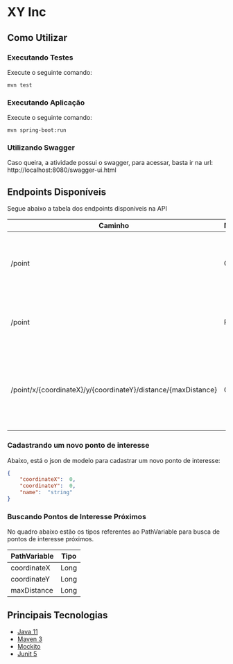 # XY Inc

## Como Utilizar

### Executando Testes

Execute o seguinte comando:

	mvn test

### Executando Aplicação

Execute o seguinte comando:

	mvn spring-boot:run
	
### Utilizando Swagger

Caso queira, a atividade possui o swagger, para acessar, basta ir na url: http://localhost:8080/swagger-ui.html

## Endpoints Disponíveis

Segue abaixo a tabela dos endpoints disponíveis na API

|Caminho|Método|Função|
|-|-|-|
|/point|GET|Busca todos os pontos de interesses cadastrados no banco de dados|
|/point|POST|Cadastra um novo ponto de interesse no banco de dados|
|/point/x/{coordinateX}/y/{coordinateY}/distance/{maxDistance}|GET|Busca pontos de interesse baseados na proximidade através dos parâmetros informados|

### Cadastrando um novo ponto de interesse

Abaixo, está o json de modelo para cadastrar um novo ponto de interesse:

```json
{  
	"coordinateX":  0,
	"coordinateY":  0,
	"name":  "string"
}
```

### Buscando Pontos de Interesse Próximos

No quadro abaixo estão os tipos referentes ao PathVariable para busca de pontos de interesse próximos.

|PathVariable|Tipo|
|-|-|
|coordinateX|Long|
|coordinateY|Long|
|maxDistance|Long|

## Principais Tecnologias

 - [Java 11](https://www.oracle.com/java/technologies/javase-jdk11-downloads.html)
 - [Maven 3](https://maven.apache.org/download.cgi)
 - [Mockito](https://site.mockito.org/)
 - [Junit 5](https://junit.org/junit5/)
